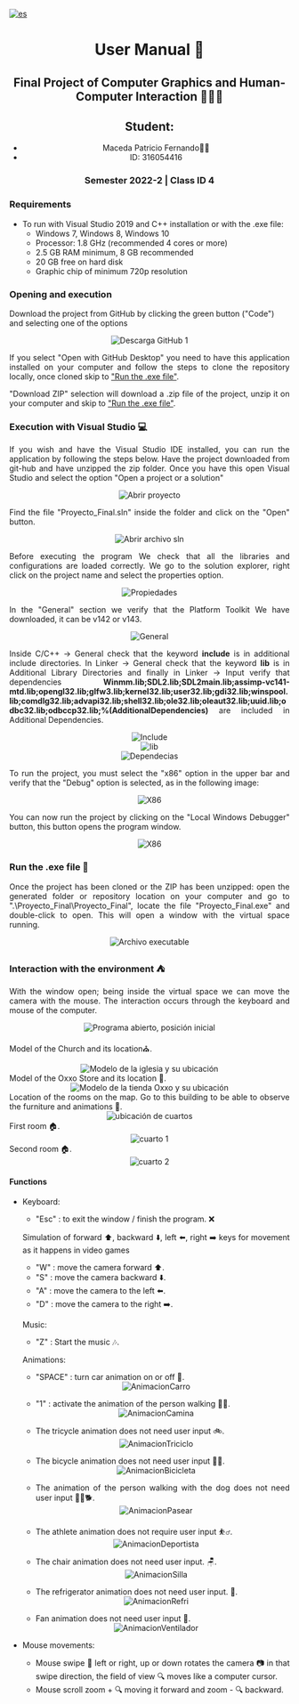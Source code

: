 [![es](https://img.shields.io/badge/lang-es-yellow.svg)](https://github.com/Fernando1612/Proyecto-Final-CGEIH-C/blob/316054416_ProyectoFinalTeo_GPO4/README.md)

<div align="center">
 
# User Manual 📖
 
## Final Project of Computer Graphics and Human-Computer Interaction 👨🏽‍💻

## Student:
 - Maceda Patricio Fernando🤵🏽
 - ID: 316054416
  
### Semester 2022-2 | Class ID 4
</div>

### Requirements

* To run with Visual Studio 2019 and C++ installation or with the .exe file:
    - Windows 7, Windows 8, Windows 10
    - Processor: 1.8 GHz (recommended 4 cores or more)
    - 2.5 GB RAM minimum, 8 GB recommended
    - 20 GB free on hard disk
    - Graphic chip of minimum 720p resolution

### Opening and execution

Download the project from GitHub by clicking the green button ("Code") and selecting one of the options
<div align="Center">
    <img src="img/Captura1.JPG" alt="Descarga GitHub 1" ></img>
<div align="justify">
 
If you select "Open with GitHub Desktop" you need to have this application installed on your computer and follow the steps to clone the repository locally, once
cloned skip to ["Run the .exe file"](#item1).

"Download ZIP" selection will download a .zip file of the project, unzip it on your computer and skip to ["Run the .exe file"](#item1).
  
 ### Execution with Visual Studio 💻
 
  If you wish and have the Visual Studio IDE installed, you can run the application by following the steps below.
  Have the project downloaded from git-hub and have unzipped the zip folder. Once you have this open Visual Studio and select the option "Open a project or a solution"
 
 <div align="Center">
  <img src="img/Captura3.jpg" alt="Abrir proyecto"></img>
<div align="justify">
 
Find the file "Proyecto_Final.sln" inside the folder and click on the "Open" button.
  
  <div align="Center">
  <img src="img/Captura4.jpg" alt="Abrir archivo sln"></img>
<div align="justify">
  
Before executing the program We check that all the libraries and configurations are loaded correctly. We go to the solution explorer, right click on the project name and select the properties option.
 
<div align="Center">
  <img src="img/Captura5.jpg" alt="Propiedades"></img>
<div align="justify">
 
In the "General" section we verify that the Platform Toolkit We have downloaded, it can be v142 or v143.
  
 <div align="Center">
  <img src="img/Captura6.jpg" alt="General"></img>
<div align="justify">

Inside C/C++ -> General check that the keyword **include** is in additional include directories. In Linker -> General check that the keyword **lib** is in Additional Library Directories and finally in Linker -> Input verify that dependencies  **Winmm.lib;SDL2.lib;SDL2main.lib;assimp-vc141-mtd.lib;opengl32.lib;glfw3.lib;kernel32.lib;user32.lib;gdi32.lib;winspool.lib;comdlg32.lib;advapi32.lib;shell32.lib;ole32.lib;oleaut32.lib;uuid.lib;odbc32.lib;odbccp32.lib;%(AdditionalDependencies)** are included in Additional Dependencies. 
 
 <div align="Center">
  <img src="img/Captura7.jpg" alt="Include"></img>
<div align="justify">
 
 <div align="Center">
  <img src="img/Captura8.jpg" alt="lib"></img>
<div align="justify">
 
 <div align="Center">
  <img src="img/Captura9.jpg" alt="Dependecias"></img>
<div align="justify">
  
To run the project, you must select the "x86" option in the upper bar and verify that the "Debug" option is selected, as in the following image:
 
 <div align="Center">
  <img src="img/Captura10.jpg" alt="X86"></img>
<div align="justify">
 
You can now run the project by clicking on the "Local Windows Debugger" button, this button opens the program window.
  
  <div align="Center">
  <img src="img/Captura11.jpg" alt="X86"></img>
<div align="justify">
 
 <a name="item1"></a>
 ### Run the .exe file 🚀
  
Once the project has been cloned or the ZIP has been unzipped: open the generated folder or repository location on your computer and go to ".\Proyecto_Final\Proyecto_Final", locate the file "Proyecto_Final.exe" and double-click to open. This will open a window with the virtual space running.
  
  
<div align="Center">
  <img src="img/Captura2.jpg" alt="Archivo executable"></img>
<div align="justify">
 
### Interaction with the environment ⛺️

With the window open; being inside the virtual space we can move the camera with the mouse. The interaction occurs through the keyboard and mouse of the computer.
  
<div align="Center">
<img src="img/Captura18.jpg" alt="Programa abierto, posición inicial"></img>
<div align="justify">
  
Model of the Church and its location⛪.
 <div align="Center">
<img src="img/Captura19.jpg" alt="Modelo de la iglesia y su ubicación"></img>
<div align="justify">
 Model of the Oxxo Store and its location 🏪.
 <div align="Center">
<img src="img/Captura20.jpg" alt="Modelo de la tienda Oxxo y su ubicación"></img>
<div align="justify">
 Location of the rooms on the map. Go to this building to be able to observe the furniture and animations 🏬. 
  <div align="Center">
<img src="img/Captura21.jpg" alt="ubicación de cuartos"></img>
<div align="justify">
 First room 🏠.
  <div align="Center">
<img src="img/Captura23.jpg" alt="cuarto 1"></img>
<div align="justify">
 Second room 🏠.
  <div align="Center">
<img src="img/Captura22.jpg" alt="cuarto 2"></img>
<div align="justify">
  
#### Functions
* Keyboard:
    * "Esc" : to exit the window / finish the program. ❌
    
    Simulation of forward ⬆️, backward ⬇️, left ⬅️, right ➡️ keys for movement as it happens in video games
    * "W" : move the camera forward ⬆️. 
    * "S" : move the camera backward ⬇️. 
    * "A" : move the camera to the left  ⬅️.
    * "D" : move the camera to the right ➡️.
    
    Music:
    * "Z" : Start the music :notes:.
 
    Animations:
 
    * "SPACE" : turn car animation on or off 🚗.
    <div align="Center">
      <img src="img/Captura12.jpg" alt="AnimacionCarro"></img>
    <div align="justify">
     
    * "1"     : activate the animation of the person walking 🚶‍♂️. 
     
    <div align="Center">
      <img src="img/Captura13.jpg" alt="AnimacionCamina"></img>
    <div align="justify">
     
    * The tricycle animation does not need user input 🚲.
     
    <div align="Center">
      <img src="img/Captura14.jpg" alt="AnimacionTriciclo"></img>
    <div align="justify">
     
    * The bicycle animation does not need user input 🚴‍♂️.
     
    <div align="Center">
      <img src="img/Captura15.jpg" alt="AnimacionBicicleta"></img>
    <div align="justify">
     
    * The animation of the person walking with the dog does not need user input 🚶‍♀️🐕.
     
    <div align="Center">
      <img src="img/Captura16.jpg" alt="AnimacionPasear"></img>
    <div align="justify">
     
    * The athlete animation does not require user input ⛹️‍♂️.
     
    <div align="Center">
      <img src="img/Captura17.jpg" alt="AnimacionDeportista"></img>
    <div align="justify">
          
    * The chair animation does not need user input. 🪑.
     
    <div align="Center">
      <img src="img/Captura24.jpg" alt="AnimacionSilla"></img>
    <div align="justify">
          
    * The refrigerator animation does not need user input. 🧊.
     
    <div align="Center">
      <img src="img/Captura25.jpg" alt="AnimacionRefri"></img>
    <div align="justify">
          
    * Fan animation does not need user input 💨. 
     
    <div align="Center">
      <img src="img/Captura26.jpg" alt="AnimacionVentilador"></img>
    <div align="justify">
    
* Mouse movements:
    * Mouse swipe 🔁 left or right, up or down rotates the camera 📷 in that swipe direction, the field of view 🔍 moves like a computer cursor.
    * Mouse scroll zoom + 🔍 moving it forward and zoom - 🔍 backward.
